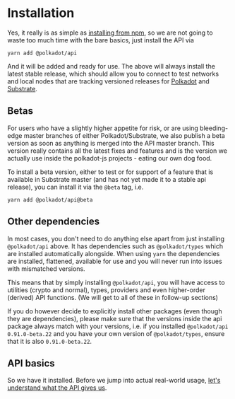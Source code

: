 # Installation

Yes, it really is as simple as [installing from npm](https://www.npmjs.com/package/@polkadot/api), so we are not going to waste too much time with the bare basics, just install the API via

`yarn add @polkadot/api`

And it will be added and ready for use. The above will always install the latest stable release, which should allow you to connect to test networks and local nodes that are tracking versioned releases for [Polkadot](https://github.com/paritytech/polkadot) and [Substrate](https://github.com/paritytech/substrate).

## Betas

For users who have a slightly higher appetite for risk, or are using bleeding-edge master branches of either Polkadot/Substrate, we also publish a beta version as soon as anything is merged into the API master branch. This version really contains all the latest fixes and features and is the version we actually use inside the polkadot-js projects - eating our own dog food.

To install a beta version, either to test or for support of a feature that is available in Substrate master (and has not yet made it to a stable api release), you can install it via the `@beta` tag, i.e.

`yarn add @polkadot/api@beta`

## Other dependencies

In most cases, you don't need to do anything else apart from just installing `@polkadot/api` above. It has dependencies such as `@polkadot/types` which are installed automatically alongside. When using `yarn` the dependencies are installed, flattened, available for use and you will never run into issues with mismatched versions.

This means that by simply installing `@polkadot/api`, you will have access to utilities (crypto and normal), types, providers and even higher-order (derived) API functions. (We will get to all of these in follow-up sections)

If you do however decide to explicitly install other packages (even though they are dependencies), please make sure that the versions inside the api package always match with your versions, i.e. if you installed `@polkadot/api` `0.91.0-beta.22` and you have your own version of `@polkadot/types`, ensure that it is also `0.91.0-beta.22`.

## API basics

So we have it installed. Before we jump into actual real-world usage, [let's understand what the API gives us](basics.md).
